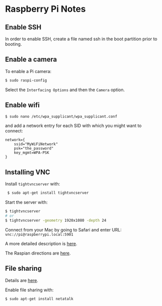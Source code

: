 # Raspberry Pi Notes

## Enable SSH

In order to enable SSH, create a file named ssh in the boot partition prior to booting.

## Enable a camera

To enable a Pi camera:
```bash
$ sudo raspi-config
```

Select the `Interfacing Options` and then the `Camera` option.

## Enable wifi

```bash
$ sudo nano /etc/wpa_supplicant/wpa_supplicant.conf
```
and add a network entry for each SID with which you might want to connect:
```snakeyaml
network={
    ssid="MyWiFiNetwork"
    psk="the_password"
    key_mgmt=WPA-PSK
}
```
## Installing VNC

Install `tightvncserver` with:
```bash
 $ sudo apt-get install tightvncserver
```

Start the server with:
```bash
$ tightvncserver
# or
$ tightvncserver -geometry 1920x1080 -depth 24
```

Connect from your Mac by going to Safari and enter URL: `vnc://pi@raspberrypi.local:5901`

A more detailed description is [here](https://smittytone.wordpress.com/2016/03/02/mac_remote_desktop_pi/).

The Raspian directions are [here](https://www.raspberrypi.org/documentation/remote-access/vnc/).

## File sharing

Details are [here](http://www.instructables.com/id/How-to-share-files-between-Mac-OSX-and-Raspberry-P/?ALLSTEPS).

Enable file sharing with:
```bash
$ sudo apt-get install netatalk
```

